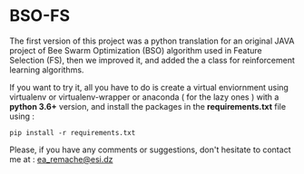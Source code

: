 # BSO-FS
The first version of this project was a python translation for an original JAVA project of Bee Swarm Optimization (BSO) algorithm used in Feature Selection (FS), then we improved it, and added the a class for reinforcement learning algorithms.

If you want to try it, all you have to do is create a virtual enviornment using virtualenv or virtualenv-wrapper or anaconda ( for the lazy ones ) with a <b>python 3.6+</b> version, and install the packages in the <b>requirements.txt</b> file using :

<code>pip install -r requirements.txt</code>

Please, if you have any comments or suggestions, don't hesitate to contact me at : <ea_remache@esi.dz>
